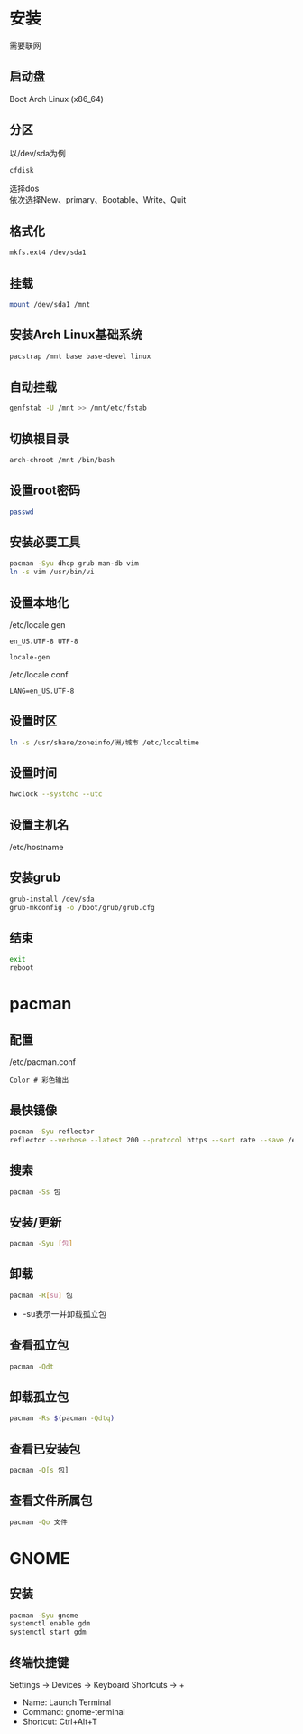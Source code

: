 # 安装
需要联网
## 启动盘
Boot Arch Linux (x86_64)
## 分区
以/dev/sda为例
```sh
cfdisk
```
选择dos  
依次选择New、primary、Bootable、Write、Quit
## 格式化
```sh
mkfs.ext4 /dev/sda1
```
## 挂载
```sh
mount /dev/sda1 /mnt
```
## 安装Arch Linux基础系统
```sh
pacstrap /mnt base base-devel linux
```
## 自动挂载
```sh
genfstab -U /mnt >> /mnt/etc/fstab
```
## 切换根目录
```sh
arch-chroot /mnt /bin/bash
```
## 设置root密码
```sh
passwd
```
## 安装必要工具
```sh
pacman -Syu dhcp grub man-db vim
ln -s vim /usr/bin/vi
```
## 设置本地化
/etc/locale.gen
```
en_US.UTF-8 UTF-8
```
```sh
locale-gen
```
/etc/locale.conf
```
LANG=en_US.UTF-8
```
## 设置时区
```sh
ln -s /usr/share/zoneinfo/洲/城市 /etc/localtime
```
## 设置时间
```sh
hwclock --systohc --utc
```
## 设置主机名
/etc/hostname
## 安装grub
```sh
grub-install /dev/sda
grub-mkconfig -o /boot/grub/grub.cfg
```
## 结束
```sh
exit
reboot
```
# pacman
## 配置
/etc/pacman.conf
```
Color # 彩色输出
```
## 最快镜像
```sh
pacman -Syu reflector
reflector --verbose --latest 200 --protocol https --sort rate --save /etc/pacman.d/mirrorlist
```
## 搜索
```sh
pacman -Ss 包
```
## 安装/更新
```sh
pacman -Syu [包]
```
## 卸载
```sh
pacman -R[su] 包
```
* -su表示一并卸载孤立包
## 查看孤立包
```sh
pacman -Qdt
```
## 卸载孤立包
```sh
pacman -Rs $(pacman -Qdtq)
```
## 查看已安装包
```sh
pacman -Q[s 包]
```
## 查看文件所属包
```sh
pacman -Qo 文件
```
# GNOME
## 安装
```sh
pacman -Syu gnome
systemctl enable gdm
systemctl start gdm
```
## 终端快捷键
Settings -> Devices -> Keyboard Shortcuts -> +
* Name: Launch Terminal
* Command: gnome-terminal
* Shortcut: Ctrl+Alt+T
